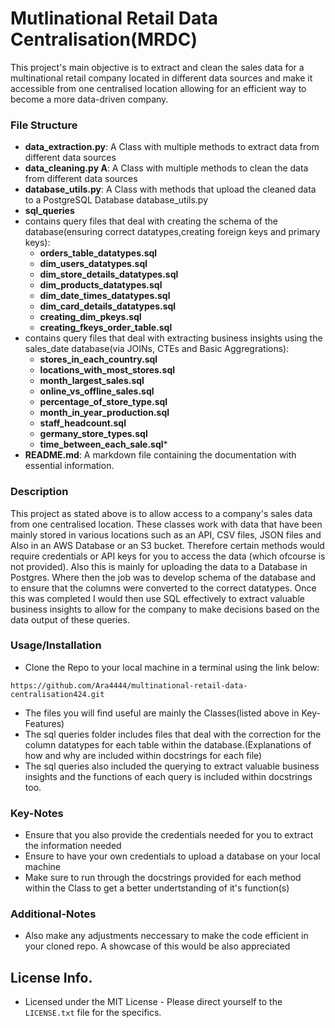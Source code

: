 # Mutlinational Retail Data Centralisation(MRDC)
This project's main objective is to extract and clean the sales data for a multinational retail company located in different data sources
and make it accessible from one centralised location allowing for an efficient way to become a more data-driven company.


### File Structure
- **data_extraction.py**: A Class with multiple methods to extract data from different data sources 
- **data_cleaning.py A**: A Class with multiple methods to clean the data from different data sources  
- **database_utils.py**: A Class with methods that upload the cleaned data to a PostgreSQL Database database_utils.py
- **sql_queries**
 - contains query files that deal with creating the schema of the database(ensuring correct datatypes,creating foreign keys and primary keys):
     - **orders_table_datatypes.sql**
     - **dim_users_datatypes.sql**
     - **dim_store_details_datatypes.sql**
     - **dim_products_datatypes.sql**
     - **dim_date_times_datatypes.sql**
     - **dim_card_details_datatypes.sql**
     - **creating_dim_pkeys.sql**
     - **creating_fkeys_order_table.sql**
 - contains query files that deal with extracting business insights using the sales_date database(via JOINs, CTEs and Basic Aggregrations):
     - **stores_in_each_country.sql**
     - **locations_with_most_stores.sql**
     - **month_largest_sales.sql**
     - **online_vs_offline_sales.sql**
     - **percentage_of_store_type.sql**
     - **month_in_year_production.sql**
     - **staff_headcount.sql**
     - **germany_store_types.sql**
     - **time_between_each_sale.sql***
 - **README.md**: A markdown file containing the documentation with essential information.
     
     
### Description
This project as stated above is to allow access to a company's sales data from one centralised location. These classes work with data that have been mainly
stored in various locations such as an API, CSV files, JSON files and Also in an AWS Database or an S3 bucket. Therefore certain methods would require credentials or API
keys for you to access the data (which ofcourse is not provided). Also this is mainly for uploading the data to a Database in Postgres. Where then the job was to develop 
schema of the database and to ensure that the columns were converted to the correct datatypes. Once this was completed I would then use SQL effectively to extract valuable
business insights to allow for the company to make decisions based on the data output of these queries.

### Usage/Installation
- Clone the Repo to your local machine in a terminal using the link below:
 ```
 https://github.com/Ara4444/multinational-retail-data-centralisation424.git
 ``` 
- The files you will find useful are mainly the Classes(listed above in Key-Features)
- The sql queries folder includes files that deal with the correction for the column datatypes for each table within the database.(Explanations of how and why are included
  within docstrings for each file)
- The sql queries also included the querying to extract valuable business insights and the functions of each query is included within docstrings too.

### Key-Notes
 - Ensure that you also provide the credentials needed for you to extract the information needed
 - Ensure to have your own credentials to upload a database on your local machine 
 - Make sure to run through the docstrings provided for each method within the Class to get a better undertstanding of it's function(s)
 

### Additional-Notes
 - Also make any adjustments neccessary to make the code efficient in your cloned repo. A showcase of this would be also appreciated 


## License Info.
 - Licensed under the MIT License - Please direct yourself to the ```LICENSE.txt``` file for the specifics.

